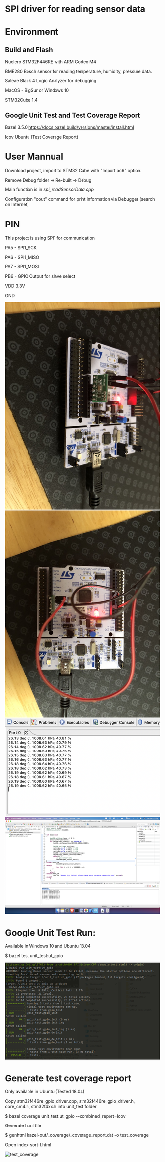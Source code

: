 # SPI driver for reading sensor data

# Environment

## Build and Flash

Nuclero STM32F446RE with ARM Cortex M4

BME280 Bosch sensor for reading temperature, humidity, pressure data.

Saleae Black 4 Logic Analyzer for debugging

MacOS - BigSur or Windows 10

STM32Cube 1.4

## Google Unit Test and Test Coverage Report

Bazel 3.5.0 https://docs.bazel.build/versions/master/install.html

lcov Ubuntu (Test Coverage Report)

# User Mannual

Download project, import to STM32 Cube with "Import ac6" option.

Remove Debug folder -> Re-built -> Debug

Main function is in *spi_readSensorData.cpp*

Configuration "cout" command for print information via Debugger (search on Internet) 

# PIN

This project is using SPI1 for communication

PA5 - SPI1_SCK

PA6 - SPI1_MISO

PA7 - SPI1_MOSI

PB6 - GPIO Output for slave select

VDD 3.3V

GND


![Sensor_Board_Setup1](https://github.com/hohaidang/STM32-from-scratch/blob/master/Documents/Images/Board_Sensor_1.jpeg)
![Sensor_Board_Setup2](https://github.com/hohaidang/STM32-from-scratch/blob/master/Documents/Images/Board_Sensor_2.jpeg)
![Read_SensorData](https://github.com/hohaidang/STM32-from-scratch/blob/master/Documents/Images/ReadSensor.png)
![Read_SensorData](https://github.com/hohaidang/STM32-from-scratch/blob/master/Documents/Images/ReadSensor_2.png)

# Google Unit Test Run:

Available in Windows 10 and Ubuntu 18.04

$ bazel test unit_test:ut_gpio

![unit_test](https://github.com/hohaidang/STM32-from-scratch/blob/master/Documents/Images/UT_004.png)

# Generate test coverage report

Only available in Ubuntu (Tested 18.04)

Copy stm32f446re_gpio_driver.cpp, stm32f446re_gpio_driver.h, core_cm4.h, stm32f4xx.h into unit_test folder

$ bazel coverage unit_test:ut_gpio --combined_report=lcov

Generate html file

$ genhtml bazel-out/_coverage/_coverage_report.dat -o test_coverage

Open index-sort-l.html

![test_coverage](https://github.com/hohaidang/STM32-from-scratch/blob/master/Documents/Images/test_coverage_004.png)